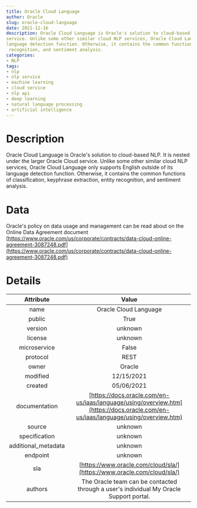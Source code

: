 ```yaml
---  
title: Oracle Cloud Language  
author: Oracle  
slug: oracle-cloud-language  
date: 2021-12-16  
description: Oracle Cloud Language is Oracle's solution to cloud-based NLP. It is nested under the larger Oracle Cloud 
service. Unlike some other similar cloud NLP services, Oracle Cloud Language only supports English outside of its 
language detection function. Otherwise, it contains the common functions of classification, keyphrase extraction, entity
 recognition, and sentiment analysis.   
categories:  
- NLP
tags:  
- nlp
- nlp service
- machine learning
- cloud service
- nlp api
- deep learning
- natural language processing
- artificial intelligence
---  
```


# Description
  
Oracle Cloud Language is Oracle's solution to cloud-based NLP. It is nested under the larger Oracle Cloud service. 
Unlike some other similar cloud NLP services, Oracle Cloud Language only supports English outside of its language 
detection function. Otherwise, it contains the common functions of classification, keyphrase extraction, entity 
recognition, and sentiment analysis.   

# Data
  
Oracle's policy on data usage and management can be read about on the Online Data Agreement document 
[https://www.oracle.com/us/corporate/contracts/data-cloud-online-agreement-3087248.pdf](https://www.oracle.com/us/corporate/contracts/data-cloud-online-agreement-3087248.pdf)  

# Details

|Attribute|Value|
| :---: | :---: |
|name|Oracle Cloud Language|
|public|True|
|version|unknown|
|license|unknown|
|microservice|False|
|protocol|REST|
|owner|Oracle|
|modified|12/15/2021|
|created|05/06/2021|
|documentation|[https://docs.oracle.com/en-us/iaas/language/using/overview.htm](https://docs.oracle.com/en-us/iaas/language/using/overview.htm)|
|source|unknown|
|specification|unknown|
|additional_metadata|unknown|
|endpoint|unknown|
|sla|[https://www.oracle.com/cloud/sla/](https://www.oracle.com/cloud/sla/)|
|authors|The Oracle team can be contacted through a user's individual My Oracle Support portal.|
